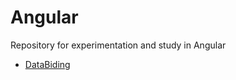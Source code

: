# Angular
Repository for experimentation and study in Angular

- [DataBiding](https://github.com/rpao/Angular/tree/main/CG-Angular2/data-bind-app)
